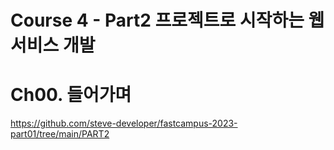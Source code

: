 # Course 4 - Part2 프로젝트로 시작하는 웹 서비스 개발
# Ch00. 들어가며
https://github.com/steve-developer/fastcampus-2023-part01/tree/main/PART2